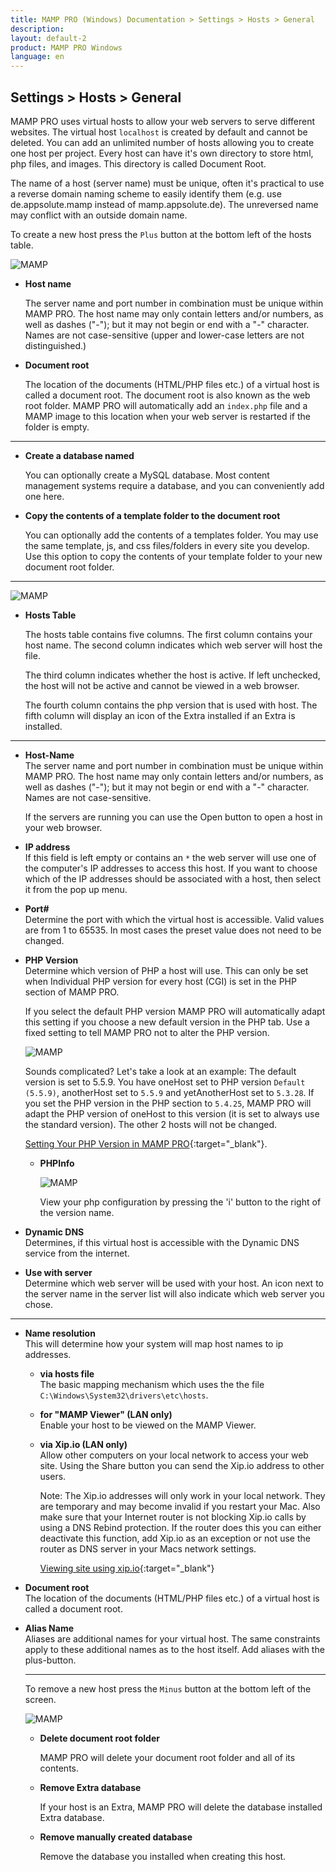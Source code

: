 ```yaml
---
title: MAMP PRO (Windows) Documentation > Settings > Hosts > General
description: 
layout: default-2
product: MAMP PRO Windows
language: en
---
```


## Settings > Hosts > General

MAMP PRO uses virtual hosts to allow your web servers to serve different websites. The virtual host `localhost` is created by default and cannot be deleted. You can add an unlimited number of hosts allowing you to create one host per project. Every host can have it's own directory to store html, php files, and images. This directory is called Document Root.

The name of a host (server name) must be unique, often it's practical to use a reverse domain naming scheme to easily identify them (e.g. use de.appsolute.mamp instead of mamp.appsolute.de). The unreversed name may conflict with an outside domain name.

To create a new host press the `Plus` button at the bottom left of the hosts table.

![MAMP](/en/MAMP-PRO-Mac/Settings/Hosts/General/OpenHost.png)

*  **Host name**

   The server name and port number in combination must be unique within MAMP PRO.
   The host name may only contain letters and/or numbers, as well as dashes ("-");
   but it may not begin or end with a "-" character. Names are not case-sensitive (upper and lower-case letters are not distinguished.)

*  **Document root**

   The location of the documents (HTML/PHP files etc.) of a virtual host is called a document root. The document root is also known as the web root folder. MAMP PRO will automatically add an `index.php` file and a MAMP image to this location when your web server is restarted if the folder is empty. 

---

*  **Create a database named**

   You can optionally create a MySQL database. Most content management systems require a database, and you can conveniently add one here.

*  **Copy the contents of a template folder to the document root**

   You can optionally add the contents of a templates folder. You may use the same template, js, and css files/folders in every site you develop. Use this option to copy the contents of your template folder to your new document root folder.

---

![MAMP](/en/MAMP-PRO-Windows/Settings/Hosts/General/General.png)

*  **Hosts Table**

   The hosts table contains five columns. The first column contains your host name. The second column indicates which web server will host the file. 

   The third column indicates whether the host is active. If left unchecked, the host will not be active and cannot be viewed in a web browser.

   The fourth column contains the php version that is used with host. The fifth column will display an icon of the Extra installed if an Extra is installed.

---

<a name="open_host"></a>

*  **Host-Name**  
   The server name and port number in combination must be unique within MAMP PRO.
   The host name may only contain letters and/or numbers, as well as dashes ("-");
   but it may not begin or end with a "-" character.
   Names are not case-sensitive.

   If the servers are running you can use the Open button to open a host in your web browser.

*  **IP address**  
   If this field is left empty or contains an `*` the web server will use one of the computer's IP addresses to access this host. If you want to choose which of the IP addresses should be associated with a host, then select it from the pop up menu.

*  **Port#**  
   Determine the port with which the virtual host is accessible. Valid values are from 1 to 65535.
   In most cases the preset value does not need to be changed.

<a name="setting_php_version"></a> 

*  **PHP Version**  
   Determine which version of PHP a host will use. This can only be set when Individual PHP version
   for every host (CGI) is set in the PHP section of MAMP PRO.

   If you select the default PHP version MAMP PRO will automatically adapt this setting if you choose
   a new default version in the PHP tab. Use a fixed setting to tell MAMP PRO not to alter the PHP version.
   
      ![MAMP](/en/MAMP-PRO-Mac/Settings/Hosts/General/PHP.png)

   Sounds complicated? Let's take a look at an example: The default version is set to 5.5.9. You have oneHost
   set to PHP version `Default (5.5.9)`, anotherHost set to `5.5.9` and yetAnotherHost set to `5.3.28`.
   If you set the PHP version in the PHP section to `5.4.25`, MAMP PRO will adapt the PHP version of oneHost
   to this version (it is set to always use the standard version). The other 2 hosts will not be changed.
  
     <i class="fa fa-play-circle-o fa-lg" aria-hidden="true"></i> [Setting Your PHP Version in MAMP              PRO](https://www.youtube.com/watch?v=fsOWq9k_OAc){:target="_blank"}.
     
     <a name="php_info_access_button"></a> 

      *  **PHPInfo**
      
         ![MAMP](/en/MAMP-PRO-Mac/Settings/Hosts/General/phpInfo.png)
      
         View your php configuration by pressing the 'i' button to the right of the version name.
      
*  **Dynamic DNS**  
   Determines, if this virtual host is accessible with the Dynamic DNS service from the internet.

*  **Use with server**  
    Determine which web server will be used with your host. An icon next to the server name in the server list will also indicate which web server you chose.

---

<a name="mamp_viewer"></a> 

*  **Name resolution**  
   This will determine how your system will map host names to ip addresses.

    *  **via hosts file**  
       The basic mapping mechanism which uses the the file `C:\Windows\System32\drivers\etc\hosts`.
       
    *  **for "MAMP Viewer" (LAN only)**  
         Enable your host to be viewed on the MAMP Viewer.

    *  **via Xip.io (LAN only)**  
       Allow other computers on your local network to access your web site.
       Using the Share button you can send the Xip.io address to other users.
      
         <div class="alert" role="alert">
         Note: The Xip.io addresses will only work in your local network. They are temporary and may become invalid
         if you restart your Mac. Also make sure that your Internet router is not blocking Xip.io calls by using a DNS     Rebind protection. If the router does this you can either deactivate this function, add Xip.io as an exception or not use the router as DNS server in your Macs network settings.
         </div>
      
         <i class="fa fa-play-circle-o fa-lg" aria-hidden="true"></i> [Viewing site using xip.io](https://www.youtube.com/watch?v=sYHPYCDvU1Q){:target="_blank"}

*  **Document root**  
   The location of the documents (HTML/PHP files etc.) of a virtual host is called a document root.

*  **Alias Name**  
   Aliases are additional names for your virtual host. The same constraints apply to these additional names as to the host itself. Add aliases with the plus-button.
   
   ---
   
   To remove a new host press the `Minus` button at the bottom left of the screen.
   
   ![MAMP](/en/MAMP-PRO-Mac/Settings/Hosts/General/removeHost.png)
   
   *  **Delete document root folder**
   
      MAMP PRO will delete your document root folder and all of its contents.
   
   *  **Remove Extra database**
   
      If your host is an Extra, MAMP PRO will delete the database installed Extra database.
      
   *  **Remove manually created database**
   
      Remove the database you installed when creating this host.
